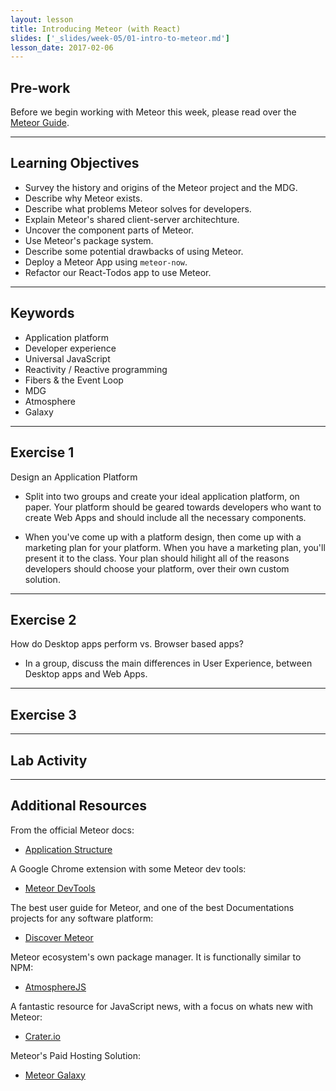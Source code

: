 ```yaml
---
layout: lesson
title: Introducing Meteor (with React)
slides: ['_slides/week-05/01-intro-to-meteor.md']
lesson_date: 2017-02-06
---
```


## Pre-work

Before we begin working with Meteor this week, please read over the [Meteor Guide](https://guide.meteor.com/).

---

## Learning Objectives

- Survey the history and origins of the Meteor project and the MDG.
- Describe why Meteor exists.
- Describe what problems Meteor solves for developers.
- Explain Meteor's shared client-server architechture.
- Uncover the component parts of Meteor.
- Use Meteor's package system.
- Describe some potential drawbacks of using Meteor.
- Deploy a Meteor App using `meteor-now`.
- Refactor our React-Todos app to use Meteor.

---

## Keywords

- Application platform
- Developer experience
- Universal JavaScript
- Reactivity / Reactive programming
- Fibers & the Event Loop
- MDG
- Atmosphere
- Galaxy

---

## Exercise 1

Design an Application Platform

- Split into two groups and create your ideal application platform, on paper. Your platform should be
geared towards developers who want to create Web Apps and should include all the necessary components.

- When you've come up with a platform design, then come up with a marketing plan for your platform.
When you have a marketing plan, you'll present it to the class. Your plan should hilight all of the reasons
developers should choose your platform, over their own custom solution.

---

## Exercise 2

How do Desktop apps perform vs. Browser based apps?

- In a group, discuss the main differences in User Experience, between Desktop apps and Web Apps.


---

## Exercise 3




---

## Lab Activity



---

## Additional Resources

From the official Meteor docs:

- [Application Structure](https://guide.meteor.com/structure.html)

A Google Chrome extension with some Meteor dev tools:

- [Meteor DevTools](https://chrome.google.com/webstore/detail/meteor-devtools/ippapidnnboiophakmmhkdlchoccbgje)

The best user guide for Meteor, and one of the best Documentations projects for any software platform:

- [Discover Meteor](https://www.discovermeteor.com/)

Meteor ecosystem's own package manager. It is functionally similar to NPM:

- [AtmosphereJS](https://atmospherejs.com/)

A fantastic resource for JavaScript news, with a focus on whats new with Meteor:

- [Crater.io](https://crater.io/)

Meteor's Paid Hosting Solution:

- [Meteor Galaxy](https://www.meteor.com/hosting/)
